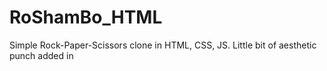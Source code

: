# RoShamBo_HTML

Simple Rock-Paper-Scissors clone in HTML, CSS, JS. Little bit of aesthetic punch added in
